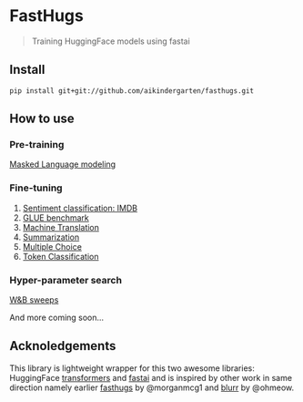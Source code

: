 # FastHugs
> Training HuggingFace models using fastai


## Install

```
pip install git+git://github.com/aikindergarten/fasthugs.git
```

## How to use

### Pre-training

[Masked Language modeling](https://aikindergarten.github.io/fasthugs/examples.mlm-imdb.html)

### Fine-tuning

1. [Sentiment classification: IMDB](https://aikindergarten.github.io/fasthugs/examples.classification-imdb.html)
2. [GLUE benchmark](https://aikindergarten.github.io/fasthugs/examples.glue-benchmark.html)
3. [Machine Translation](https://aikindergarten.github.io/fasthugs/examples.machine-translation.html)
4. [Summarization](https://aikindergarten.github.io/fasthugs/examples.summarization.html)
5. [Multiple Choice](https://aikindergarten.github.io/fasthugs/examples.multiple_choice.html)
6. [Token Classification](https://aikindergarten.github.io/fasthugs/examples.token_classification.html)

### Hyper-parameter search

[W&B sweeps](https://aikindergarten.github.io/fasthugs/examples.glue-benchmark-sweeps.html)

And more coming soon...

## Acknoledgements

This library is lightweight wrapper for this two awesome libraries: HuggingFace [transformers](https://github.com/huggingface/transformers/) and [fastai](https://github.com/fastai/fastai/) and is inspired by other work in same direction namely earlier [fasthugs](https://github.com/morganmcg1/fasthugs) by @morganmcg1 and [blurr](https://github.com/ohmeow/blurr) by @ohmeow.

